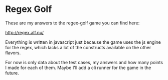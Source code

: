 Regex Golf
=========

These are my answers to the regex-golf game you can find here:

http://regex.alf.nu/

Everything is written in javascript just because the game uses the js
engine for the regex, which lacks a lot of the constructs available on
the other flavors.

For now is only data about the test cases, my answers and how many points
I made for each of them. Maybe I'll add a cli runner for the game in the
future.
